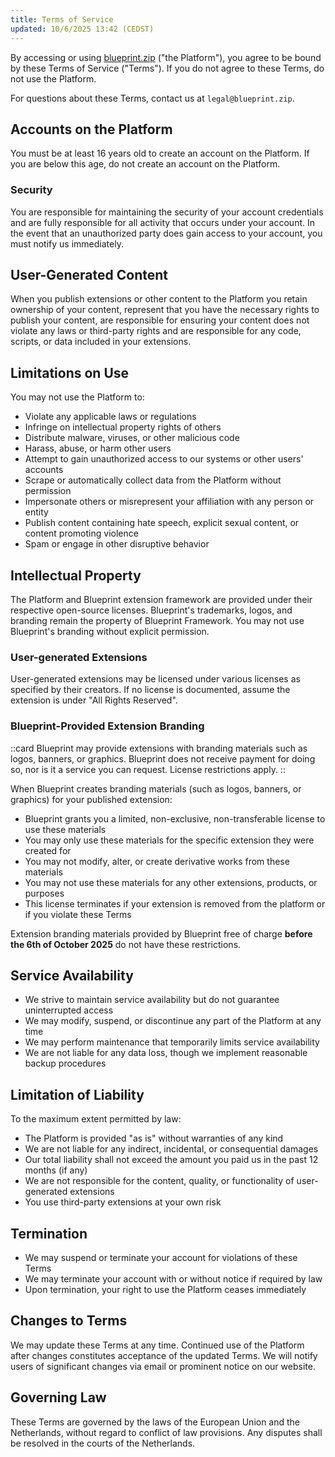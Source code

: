 ```yaml
---
title: Terms of Service
updated: 10/6/2025 13:42 (CEDST)
---
```


By accessing or using [blueprint.zip](/) ("the Platform"), you agree to be bound by these Terms of Service ("Terms"). If you do not agree to these Terms, do not use the Platform.

For questions about these Terms, contact us at `legal@blueprint.zip`.

## Accounts on the Platform

You must be at least 16 years old to create an account on the Platform. If you are below this age, do not create an account on the Platform.

### Security

You are responsible for maintaining the security of your account credentials and are fully responsible for all activity that occurs under your account. In the event that an unauthorized party does gain access to your account, you must notify us immediately.

## User-Generated Content

When you publish extensions or other content to the Platform you retain ownership of your content, represent that you have the necessary rights to publish your content, are responsible for ensuring your content does not violate any laws or third-party rights and are responsible for any code, scripts, or data included in your extensions.

## Limitations on Use

You may not use the Platform to:

- Violate any applicable laws or regulations
- Infringe on intellectual property rights of others
- Distribute malware, viruses, or other malicious code
- Harass, abuse, or harm other users
- Attempt to gain unauthorized access to our systems or other users' accounts
- Scrape or automatically collect data from the Platform without permission
- Impersonate others or misrepresent your affiliation with any person or entity
- Publish content containing hate speech, explicit sexual content, or content promoting violence
- Spam or engage in other disruptive behavior

## Intellectual Property

The Platform and Blueprint extension framework are provided under their respective open-source licenses. Blueprint's trademarks, logos, and branding remain the property of Blueprint Framework. You may not use Blueprint's branding without explicit permission.

### User-generated Extensions

User-generated extensions may be licensed under various licenses as specified by their creators. If no license is documented, assume the extension is under "All Rights Reserved".

### Blueprint-Provided Extension Branding

::card
Blueprint may provide extensions with branding materials such as logos, banners, or graphics. Blueprint does not receive payment for doing so, nor is it a service you can request. License restrictions apply.
::

When Blueprint creates branding materials (such as logos, banners, or graphics) for your published extension:

- Blueprint grants you a limited, non-exclusive, non-transferable license to use these materials
- You may only use these materials for the specific extension they were created for
- You may not modify, alter, or create derivative works from these materials
- You may not use these materials for any other extensions, products, or purposes
- This license terminates if your extension is removed from the platform or if you violate these Terms

Extension branding materials provided by Blueprint free of charge **before the 6th of October 2025** do not have these restrictions.

## Service Availability

- We strive to maintain service availability but do not guarantee uninterrupted access
- We may modify, suspend, or discontinue any part of the Platform at any time
- We may perform maintenance that temporarily limits service availability
- We are not liable for any data loss, though we implement reasonable backup procedures

## Limitation of Liability

To the maximum extent permitted by law:

- The Platform is provided "as is" without warranties of any kind
- We are not liable for any indirect, incidental, or consequential damages
- Our total liability shall not exceed the amount you paid us in the past 12 months (if any)
- We are not responsible for the content, quality, or functionality of user-generated extensions
- You use third-party extensions at your own risk

## Termination

- We may suspend or terminate your account for violations of these Terms
- We may terminate your account with or without notice if required by law
- Upon termination, your right to use the Platform ceases immediately

## Changes to Terms

We may update these Terms at any time. Continued use of the Platform after changes constitutes acceptance of the updated Terms. We will notify users of significant changes via email or prominent notice on our website.

## Governing Law

These Terms are governed by the laws of the European Union and the Netherlands, without regard to conflict of law provisions. Any disputes shall be resolved in the courts of the Netherlands.
